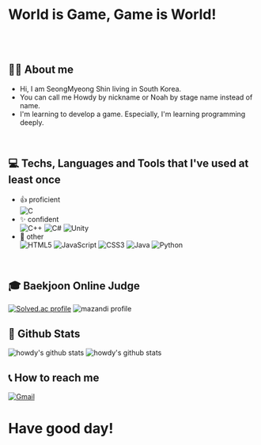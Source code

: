 <!--
**HW-Howdy/HW-Howdy** is a ✨ _special_ ✨ repository because its `README.md` (this file) appears on your GitHub profile.

Here are some ideas to get you started:

- 🔭 I’m currently working on ...
- 🌱 I’m currently learning ...
- 👯 I’m looking to collaborate on ...
- 🤔 I’m looking for help with ...
- 💬 Ask me about ...
- 📫 How to reach me: ...
- 😄 Pronouns: ...
- ⚡ Fun fact: ...
-->

# World is Game, Game is World!
<br>
<br>


## 👨‍💻 About me

  - Hi, I am SeongMyeong Shin living in South Korea.
  - You can call me Howdy by nickname or Noah by stage name instead of name.
  - I'm learning to develop a game. Especially, I'm learning programming deeply.
<br>


## 💻 Techs, Languages and Tools that I've used at least once

  - 👍 proficient<br>
    ![C](https://img.shields.io/badge/c-%2300599C.svg?style=for-the-badge&logo=c&logoColor=white)
  - ✨ confident<br>
    ![C++](https://img.shields.io/badge/c++-%2300599C.svg?style=for-the-badge&logo=c%2B%2B&logoColor=white)
    ![C#](https://img.shields.io/badge/c%23-%23239120.svg?style=for-the-badge&logo=csharp&logoColor=white)
    ![Unity](https://img.shields.io/badge/unity-%23000000.svg?style=for-the-badge&logo=unity&logoColor=white)
  - 📖 other<br>
    ![HTML5](https://img.shields.io/badge/html5-%23E34F26.svg?style=for-the-badge&logo=html5&logoColor=white)
    ![JavaScript](https://img.shields.io/badge/javascript-%23323330.svg?style=for-the-badge&logo=javascript&logoColor=%23F7DF1E)
    ![CSS3](https://img.shields.io/badge/css3-%231572B6.svg?style=for-the-badge&logo=css3&logoColor=white)
    ![Java](https://img.shields.io/badge/java-%23ED8B00.svg?style=for-the-badge&logo=openjdk&logoColor=white)
    ![Python](https://img.shields.io/badge/python-3670A0?style=for-the-badge&logo=python&logoColor=ffdd54)
<br>


## 🎓 Baekjoon Online Judge

  [![Solved.ac profile](http://mazassumnida.wtf/api/v2/generate_badge?boj=howdy)](https://solved.ac/howdy)
  ![mazandi profile](http://mazandi.herokuapp.com/api?handle=howdy&theme=dark)
<br>


## 📌 Github Stats

  ![howdy's github stats](https://github-readme-stats.vercel.app/api?username=HW-Howdy&theme=dark)
  ![howdy's github stats](https://github-readme-stats.vercel.app/api/top-langs/?username=HW-Howdy&show_icons=true&layout=compact&theme=dark)
<br>


## 📞 How to reach me
  <a href="mailto:howdy3952@gmail.com">![Gmail](https://img.shields.io/badge/Gmail-D14836?style=for-the-badge&logo=gmail&logoColor=white)
</a>
<br>


# Have good day! 
